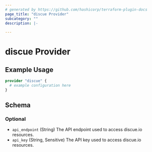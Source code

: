 ```yaml
---
# generated by https://github.com/hashicorp/terraform-plugin-docs
page_title: "discue Provider"
subcategory: ""
description: |-
  
---
```


# discue Provider



## Example Usage

```terraform
provider "discue" {
  # example configuration here
}
```

<!-- schema generated by tfplugindocs -->
## Schema

### Optional

- `api_endpoint` (String) The API endpoint used to access discue.io resources.
- `api_key` (String, Sensitive) The API key used to access discue.io resources.
